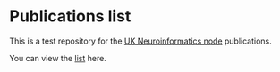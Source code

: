 # Publications list

This is a test repository for the
[UK Neuroinformatics node](http://www.neuroinformatics.org.uk) publications.

You can view the
[list](http://htmlpreview.github.io/?https://raw.githubusercontent.com/sje30/cnnn-pubs/master/nodepubs.html) here.
